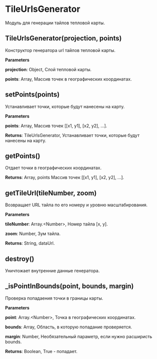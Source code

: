 TileUrlsGenerator
===

Модуль для генерации тайлов тепловой карты.

TileUrlsGenerator(projection, points) 
-----------------------------
Конструктор генератора url тайлов тепловой карты.

**Parameters**

**projection**: Object, Слой тепловой карты.

**points**: Array, Массив точек в географических координатах.


setPoints(points) 
-----------------------------
Устанавливает точки, которые будут нанесены на карту.

**Parameters**

**points**: Array, Массив точек [[x1, y1], [x2, y2], ...].

**Returns**: TileUrlsGenerator, Устанавливает точки, которые будут нанесены на карту.

getPoints() 
-----------------------------
Отдает точки в географических координатах.

**Returns**: Array, points Массив точек [[x1, y1], [x2, y2], ...].

getTileUrl(tileNumber, zoom) 
-----------------------------
Возвращает URL тайла по его номеру и уровню масштабирования.

**Parameters**

**tileNumber**: Array.&lt;Number&gt;, Номер тайла [x, y].

**zoom**: Number, Зум тайла.

**Returns**: String, dataUrl.

destroy() 
-----------------------------
Уничтожает внутренние данные генератора.


_isPointInBounds(point, bounds, margin) 
-----------------------------
Проверка попадаения точки в границы карты.

**Parameters**

**point**: Array.&lt;Number&gt;, Точка в географических координатах.

**bounds**: Array, Область, в которую попадание проверяется.

**margin**: Number, Необязательный параметр, если нужно расширисть bounds.

**Returns**: Boolean, True - попадает.
